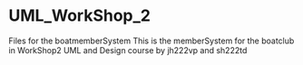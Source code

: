 UML_WorkShop_2
==============

Files for the boatmemberSystem
This is the memberSystem for the boatclub in WorkShop2 UML and Design course by jh222vp and sh222td
